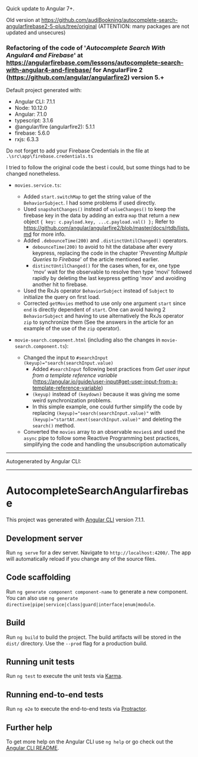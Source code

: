 Quick update to Angular 7+.

Old version at https://github.com/audiBookning/autocomplete-search-angularfirebase2-5-plus/tree/original (ATTENTION: many packages are not updated and unsecures)

### Refactoring of the code of '_Autocomplete Search With Angular4 and Firebase_' at https://angularfirebase.com/lessons/autocomplete-search-with-angular4-and-firebase/ for AngularFire 2 (https://github.com/angular/angularfire2) version 5.+

Default project generated with:

- Angular CLI: 7.1.1
- Node: 10.12.0
- Angular: 7.1.0
- typescript: 3.1.6
- @angular/fire (angularfire2): 5.1.1
- firebase: 5.6.0
- rxjs: 6.3.3

Do not forget to add your Firebase Credentials in the file at `.\src\app\firebase.credentials.ts`

I tried to follow the original code the best i could, but some things had to be changed nonetheless.

- `movies.service.ts`:

  - Added `start.switchMap` to get the string value of the `BehaviorSubject`. I had some problems if used directly.
  - Used `snapshotChanges()` instead of `valueChanges()` to keep the firebase key in the data by adding an extra `map` that return a new object `{ key: c.payload.key, ...c.payload.val() };` Refer to https://github.com/angular/angularfire2/blob/master/docs/rtdb/lists.md for more info.
  - Added `.debounceTime(200)` and `.distinctUntilChanged()` operators.
    - `debounceTime(200)` to avoid to hit the database after every keypress, replacing the code in the chapter '_Preventing Multiple Queries to Firebase_' of the article mentioned earlier.
    - `distinctUntilChanged()` for the cases when, for ex, one type 'mov' wait for the observable to resolve then type 'movi' followed rapidly by deleting the last keypress getting 'mov' and avoiding another hit to firebase.
  - Used the RxJs operator `BehaviorSubject` instead of `Subject` to initialize the query on first load.
  - Corrected `getMovies` method to use only one argument `start` since `end` is directly dependent of `start`. One can avoid having 2 `BehaviorSubject` and having to use alternatively the RxJs operator `zip` to synchronize them (See the answers in the article for an example of the use of the `zip` operator).

- `movie-search.component.html` (including also the changes in `movie-search.component.ts`):
  - Changed the input to `#searchInput (keyup)="search(searchInput.value)`
    - Added `#searchInput` following best practices from _Get user input from a template reference variable_ (https://angular.io/guide/user-input#get-user-input-from-a-template-reference-variable)
    - `(keyup)` instead of `(keydown)` because it was giving me some weird synchronization problems.
    - In this simple example, one could further simplify the code by replacing `(keyup)="search(searchInput.value)"` with `(keyup)="startAt.next(searchInput.value)"` and deleting the `search()` method.
  - Converted the `movies` array to an observable `movies$` and used the `async` pipe to follow some Reactive Programming best practices, simplifying the code and handling the unsubscription automatically

---

Autogenerated by Angular CLI:

---

# AutocompleteSearchAngularfirebase

This project was generated with [Angular CLI](https://github.com/angular/angular-cli) version 7.1.1.

## Development server

Run `ng serve` for a dev server. Navigate to `http://localhost:4200/`. The app will automatically reload if you change any of the source files.

## Code scaffolding

Run `ng generate component component-name` to generate a new component. You can also use `ng generate directive|pipe|service|class|guard|interface|enum|module`.

## Build

Run `ng build` to build the project. The build artifacts will be stored in the `dist/` directory. Use the `--prod` flag for a production build.

## Running unit tests

Run `ng test` to execute the unit tests via [Karma](https://karma-runner.github.io).

## Running end-to-end tests

Run `ng e2e` to execute the end-to-end tests via [Protractor](http://www.protractortest.org/).

## Further help

To get more help on the Angular CLI use `ng help` or go check out the [Angular CLI README](https://github.com/angular/angular-cli/blob/master/README.md).
